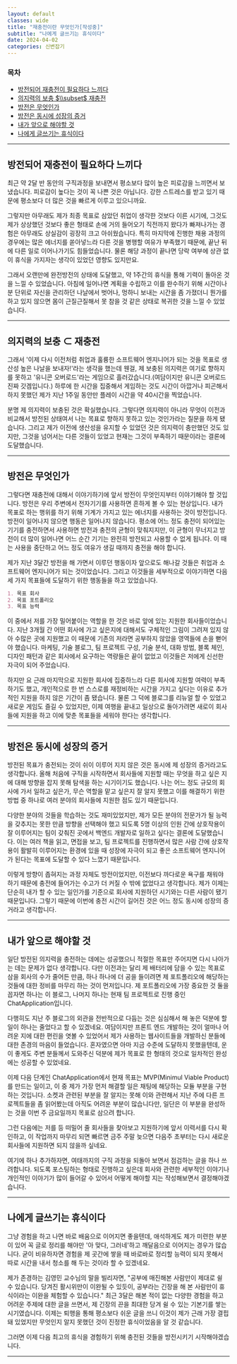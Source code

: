 ```yaml
---
layout: default
classes: wide
title: "재충전이란 무엇인가[작성중]"
subtitle: "나에게 글쓰기는 휴식이다"
date: 2024-04-02
categories: 신변잡기
---
```


### 목차

- [방전되어 재충전이 필요하다 느끼다](#방전되어-재충전이-필요하다-느끼다)
- [의지력의 보충 $\\subset$ 재충전](#의지력의-보충-subset-재충전)
- [방전은 무엇인가](#방전은-무엇인가)
- [방전은 동시에 성장의 증거](#방전은-동시에-성장의-증거)
- [내가 앞으로 해야할 것](#내가-앞으로-해야할-것)
- [나에게 글쓰기는 휴식이다](#나에게-글쓰기는-휴식이다)

---

## 방전되어 재충전이 필요하다 느끼다

최근 약 2달 반 동안의 구직과정을 보내면서 평소보다 많이 높은 피로감을 느끼면서 보냈습니다. 피로감이 높다는 것이 꼭 나쁜 것은 아닙니다. 강한 스트레스를 받고 있기 때문에 평소보다 더 많은 것을 빠르게 이루고 있으니까요.

그렇지만 아무래도 제가 최종 목표로 삼았던 취업이 생각한 것보다 이른 시기에, 그것도 제가 상상했던 것보다 좋은 형태로 손에 거의 들어오기 직전까지 왔다가 빠져나가는 경험은 아무래도 상실감이 굉장히 크고 아쉬웠습니다. 특히 마지막에 진행한 채용 과정의 경우에는 많은 에너지를 쏟아넣느라 다른 것을 병행할 여유가 부족했기 때문에, 끝난 뒤에 다른 일로 이어나가기도 힘들었습니다. 물론 해당 과정이 끝나면 당락 여부에 상관 없이 휴식을 가지자는 생각이 있었던 영향도 있지만요.

그래서 오랜만에 완전방전의 상태에 도달했고, 약 1주간의 휴식을 통해 기력이 돌아온 것을 느낄 수 있었습니다. 아침에 일어나면 계획을 수립하고 이를 완수하기 위해 시간이나 분 단위로 자신을 관리하던 나날에서 벗어나, 멍하니 보내는 시간을 좀 가졌더니 뭔가를 하고 있지 않으면 몸이 근질근질해서 못 참을 것 같은 상태로 복귀한 것을 느낄 수 있었습니다.

---

## 의지력의 보충 $\subset$ 재충전

그래서 '이제 다시 이전처럼 취업과 훌륭한 소프트웨어 엔지니어가 되는 것을 목표로 생산성 높은 나날을 보내자!'라는 생각을 했는데 웬걸, 제 보충된 의지력은 여기로 향하지를 못하고 '유니콘 오버로드'라는 게임으로 흘러갔습니다.(여담이지만 유니콘 오버로드 진짜 갓겜입니다.) 하루에 한 시간을 집중해서 게임하는 것도 시간이 아깝거나 피곤해서 하지 못했던 제가 지난 1주일 동안만 플레이 시간을 약 40시간을 찍었습니다.

분명 제 의지력이 보충된 것은 확실했습니다. 그렇다면 의지력이 아니라 무엇이 이전과 비교해서 방전된 상태여서 나는 목표로 향하지 못하고 있는 것인가라는 질문을 하게 됐습니다. 그리고 제가 이전에 생산성을 유지할 수 있었던 것은 의지력이 충만했던 것도 있지만, 그것을 넘어서는 다른 것들이 있었고 현재는 그것이 부족하기 때문이라는 결론에 도달했습니다.

---

## 방전은 무엇인가

그렇다면 재충전에 대해서 이야기하기에 앞서 방전이 무엇인지부터 이야기해야 할 것입니다. 방전은 우리 주변에서 전자기기를 사용하면 흔하게 볼 수 있는 현상입니다. 내가 목표로 하는 행위를 하기 위해 기계가 가지고 있는 에너지를 사용하는 것이 방전입니다. 방전이 일어나지 않으면 행동은 일어나지 않습니다. 평소에 어느 정도 충전이 되어있는 기기를 충전하면서 사용하면 방전과 충전의 균형이 맞춰지지만, 이 균형이 무너지고 방전이 더 많이 일어나면 어느 순간 기기는 완전히 방전되고 사용할 수 없게 됩니다. 이 때는 사용을 중단하고 어느 정도 여유가 생길 때까지 충전을 해야 합니다.

제가 지난 3달간 방전을 해 가면서 이루던 행동이자 앞으로도 해나갈 것들은 취업과 소프트웨어 엔지니어가 되는 것이었습니다. 그리고 이것들을 세부적으로 이야기하면 다음 세 가지 목표들에 도달하기 위한 행동들을 하고 있었습니다.

```md
1. 목표 회사
2. 목표 포트폴리오
3. 목표 능력
```

이 중에서 저를 가장 밀어붙이는 역할을 한 것은 바로 앞에 있는 지원한 회사들이었습니다. 지난 3개월 간 어떤 회사에 가고 싶은지에 대해서도 구체적인 그림이 그려져 있지 않아 수많은 곳에 지원했고 이 때문에 기존의 저라면 공부하지 않았을 영역들에 손을 뻗어야 했습니다. 마케팅, 기술 블로그, 팀 프로젝트 구성, 기술 분석, 대화 방법, 블록 체인, 디자인 패턴과 같은 회사에서 요구하는 역량들은 끝이 없었고 이것들은 저에게 신선한 자극이 되어 주었습니다.

하지만 요 근래 마지막으로 지원한 회사에 집중하느라 다른 회사에 지원할 여력이 부족하기도 했고, 개인적으로 한 번 스스로를 재정비하는 시간을 가지고 싶다는 이유로 추가적인 지원을 하지 않은 기간이 좀 됐습니다. 물론 그 덕에 블로그를 리뉴얼 할 수 있었고 새로운 게임도 즐길 수 있었지만, 이제 여행을 끝내고 일상으로 돌아가려면 새로이 회사들에 지원을 하고 이에 맞춘 목표들을 세워야 한다는 생각합니다.

---

## 방전은 동시에 성장의 증거

방전된 목표가 충전되는 것이 쉬이 이루어 지지 않은 것은 동시에 제 성장의 증거라고도 생각합니다. 올해 처음에 구직을 시작하면서 회사들에 지원할 때는 무엇을 하고 싶은 지에 대해 방향을 잡지 못해 탐색을 하는 시기이기도 했습니다. 나는 어느 정도 규모의 회사에 가서 일하고 싶은가, 무슨 역할을 맡고 싶은지 잘 알지 못했고 이를 해결하기 위한 방법 중 하나로 여러 분야의 회사들에 지원한 점도 있기 때문입니다.

다양한 분야의 것들을 학습하는 것도 재미있었지만, 제가 모든 분야의 전문가가 될 능력을 갖추지는 못한 만큼 방향을 선택해야 했고 되도록 5명 이상의 인원 간에 상호작용이 잘 이루어지는 팀이 갖춰진 곳에서 백엔드 개발자로 일하고 싶다는 결론에 도달했습니다. 이는 여러 책을 읽고, 면접을 보고, 팀 프로젝트를 진행하면서 많은 사람 간에 상호작용이 활발히 이루어지는 환경에 있을 때 성장에 자극이 되고 좋은 소프트웨어 엔지니어가 된다는 목표에 도달할 수 있다 느꼈기 때문입니다.

이렇게 방향이 좁혀지는 과정 자체도 방전이었지만, 이전보다 까다로운 욕구를 채워야 하기 때문에 충전에 들어가는 수고가 더 커질 수 밖에 없었다고 생각합니다. 제가 이제는 단순히 내가 할 수 있는 일인가를 기준으로 회사에 지원하던 시기와는 다른 사람이 됐기 때문입니다. 그렇기 때문에 이번에 충전 시간이 길어진 것은 어느 정도 동시에 성장의 증거라고 생각합니다.

---

## 내가 앞으로 해야할 것

일단 방전된 의지력을 충전하는 데에는 성공했으니 적절한 목표만 주어지면 다시 나아가는 데는 문제가 없다 생각합니다. 다만 이전과는 달리 제 배터리에 담을 수 있는 목표로 삼을 회사의 수가 줄어든 만큼, 하나 하나에 더 공을 들이려면 제 포트폴리오에 해당하는 것들에 대한 정비를 마무리 하는 것이 먼저입니다. 제 포트폴리오에 가장 중요한 것 둘을 꼽자면 하나는 이 블로그, 나머지 하나는 현재 팀 프로젝트로 진행 중인 ChatApplication입니다.

다행히도 지난 주 블로그의 외관을 전반적으로 다듬는 것은 심심해서 해 놓은 덕분에 할 일이 하나는 줄었다고 할 수 있겠네요. 여담이지만 프론트 엔드 개발하는 것이 얼마나 어려운 지에 대한 편린을 엿볼 수 있었어서 제가 사용하는 웹사이트들을 개발하신 분들에 대한 존경의 마음이 들었습니다. 혼자였으면 아마 지금 수준에 도달하지 못했을텐데, 운이 좋게도 주변 분들께서 도와주신 덕분에 제가 목표로 한 형태의 것으로 일차적인 완성에는 성공할 수 있었네요.

이제 다음 단계인 ChatApplication에서 현재 목표는 MVP(Minimul Viable Product)를 만드는 일이고, 이 중 제가 가장 먼저 해결할 일은 채팅에 해당하는 모듈 부분을 구현하는 것입니다. 소켓과 관련된 부분을 잘 알지는 못해 이와 관련해서 지난 주에 다른 프로젝트들을 좀 읽어봤는데 아직도 어려운 부분이 많습니다만, 일단은 이 부분을 완성하는 것을 이번 주 금요일까지 목표로 삼으려 합니다.

그런 다음에는 저를 등 떠밀어 줄 회사들을 찾아보고 지원하기에 앞서 이력서를 다시 확인하고, 이 작업까지 마무리 되면 빠르면 금주 주말 늦으면 다음주 초부터는 다시 새로운 회사들에 지원하면 되지 않을까 싶네요.

여기에 하나 추가하자면, 여태까지의 구직 과정을 되돌아 보면서 점검하는 글을 하나 쓰려합니다. 되도록 포스팅하는 형태로 진행하고 싶은데 회사와 관련한 세부적인 이야기나 개인적인 이야기가 많이 들어갈 수 있어서 어떻게 해야할 지는 작성해보면서 결정해야겠습니다.

---

## 나에게 글쓰기는 휴식이다

그냥 경험을 하고 나면 바로 배움으로 이어지면 좋을텐데, 애석하게도 제가 미련한 부분이 있어 꼭 글로 정리를 해야만 '아 맞다, 그러네'하고 깨달음으로 이어지는 경우가 많습니다. 굳이 비유하자면 경험을 제 곳간에 쌓을 때 바로바로 정리할 능력이 되지 못해서 따로 시간을 내서 청소를 해 두는 것이라 할 수 있겠네요.

제가 존경하는 김영민 교수님의 말을 빌리자면, "공부에 매진해본 사람만이 제대로 쉴 수 있습니다. 당겨진 활시위만이 이완될 수 있듯이, 공부라는 긴장을 해 본 사람만이 휴식이라는 이완을 체험할 수 있습니다." 최근 3달은 해본 적이 없는 다양한 경험을 하고 어려운 주제에 대한 글을 쓰면서, 제 긴장의 끈을 최대한 당겨 쉴 수 있는 기본기를 쌓는 시기였습니다. 이제는 퇴행을 통해 평소보다 쉬운 글을 쓰니 이것이 제가 근래 가장 결핍돼 있었지만 무엇인지 알지 못했던 것이 진정한 휴식이었음을 알 것 같습니다.

그러면 이제 다음 최고의 휴식을 경험하기 위해 충전된 것들을 방전시키기 시작해야겠습니다.

---
